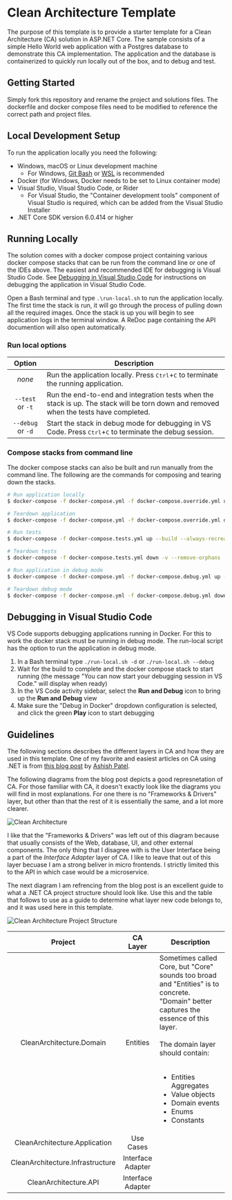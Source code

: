 # Clean Architecture Template

The purpose of this template is to provide a starter template for a Clean Architecture (CA) solution in ASP.NET Core. The sample consists of a simple Hello World web application with a Postgres database to demonstrate this CA implementation. The application and the database is containerized to quickly run locally out of the box, and to debug and test.

## Getting Started

Simply fork this repository and rename the project and solutions files. The dockerfile and docker compose files need to be modified to reference the correct path and project files.

## Local Development Setup

To run the application locally you need the following:

* Windows, macOS or Linux development machine
  - For Windows, [Git Bash](https://git-scm.com/download/win) or [WSL](https://learn.microsoft.com/en-us/windows/wsl/install) is recommended
* Docker (for Windows, Docker needs to be set to Linux container mode)
* Visual Studio, Visual Studio Code, or Rider
  - For Visual Studio, the "Container development tools" component of Visual Studio is required, which can be added from the Visual Studio Installer
* .NET Core SDK version 6.0.414 or higher

## Running Locally

The solution comes with a docker compose project containing various docker compose stacks that can be run from the command line or one of the IDEs above. The easiest and recommended IDE for debugging is Visual Studio Code. See [Debugging in Visual Studio Code](#debugging-in-visual-studio-code) for instructions on debugging the application in Visual Studio Code.

Open a Bash terminal and type `.\run-local.sh` to run the application locally. The first time the stack is run, it will go through the process of pulling down all the required images. Once the stack is up you will begin to see application logs in the terminal window. A ReDoc page containing the API documention will also open automatically.

### Run local options

|Option|Description|
|:--:|---------|
|_none_|Run the application locally. Press <kbd>Ctrl</kbd>+<kbd>C</kbd> to terminate the running application.|
|`--test` or `-t`|Run the end-to-end and integration tests when the stack is up. The stack will be torn down and removed when the tests have completed.|
|`--debug` or `-d`|Start the stack in debug mode for debugging in VS Code. Press <kbd>Ctrl</kbd>+<kbd>C</kbd> to terminate the debug session.|

### Compose stacks from command line

The docker compose stacks can also be built and run manually from the command line. The following are the commands for composing and tearing down the stacks.

```bash
# Run application locally
$ docker-compose -f docker-compose.yml -f docker-compose.override.yml up --build --always-recreate-deps

# Teardown application
$ docker-compose -f docker-compose.yml -f docker-compose.override.yml down -v --remove-orphans

# Run tests
$ docker-compose -f docker-compose.tests.yml up --build --always-recreate-deps

# Teardown tests
$ docker-compose -f docker-compose.tests.yml down -v --remove-orphans

# Run application in debug mode
$ docker-compose -f docker-compose.yml -f docker-compose.debug.yml up --build --always-recreate-deps

# Teardown debug mode
$ docker-compose -f docker-compose.yml -f docker-compose.debug.yml down -v --remove-orphans
```

## Debugging in Visual Studio Code

VS Code supports debugging applications running in Docker. For this to work the docker stack must be running in debug mode. The run-local script has the option to run the application in debug mode.

1) In a Bash terminal type `./run-local.sh -d` or `./run-local.sh --debug`
2) Wait for the build to complete and the docker compose stack to start running (the message "You can now start your debugging session in VS Code." will display when ready)
3) In the VS Code activity sidebar, select the **Run and Debug** icon to bring up the **Run and Debug** view
4) Make sure the "Debug in Docker" dropdown configuration is selected, and click the green **Play** icon to start debugging

## Guidelines

The following sections describes the different layers in CA and how they are used in this template. One of my favorite and easiest articles on CA using .NET is from [this blog post](https://medium.com/dotnet-hub/clean-architecture-with-dotnet-and-dotnet-core-aspnetcore-overview-introduction-getting-started-ec922e53bb97) by [Ashish Patel](https://medium.com/@iamaashishpatel).

The following diagrams from the blog post depicts a good represnetation of CA. For those familiar with CA, it doesn't exactly look like the diagrams you will find in most explanations. For one there is no "Frameworks & Drivers" layer, but other than that the rest of it is essentially the same, and a lot more clearer.

![Clean Architecture](https://miro.medium.com/v2/resize:fit:720/format:webp/1*GiykAevGwTtP_6LQ1CB1Ug.png)

I like that the "Frameworks & Drivers" was left out of this diagram because that usually consists of the Web, database, UI, and other external components. The only thing that I disagree with is the User Interface being a part of the _Interface Adapter_ layer of CA. I like to leave that out of this layer becuase I am a strong beliver in micro frontends. I strictly limited this to the API in which case would be a microservice.

The next diagram I am refrencing from the blog post is an excellent guide to what a .NET CA project structure should look like. Use this and the table that follows to use as a guide to determine what layer new code belongs to, and it was used here in this template.

![Clean Architecture Project Structure](https://miro.medium.com/v2/resize:fit:720/format:webp/1*Vk7quy-rCWYom9kJ00V4sw.png)

|Project|CA Layer|Description|
|:--:|:--:|---------|
|CleanArchitecture.Domain|Entities|Sometimes called Core, but "Core" sounds too broad and "Entities" is to concrete. "Domain" better captures the essence of this layer.<br/><br/>The domain layer should contain:<br/><br/><ul><li>Entities Aggregates</li><li>Value objects</li><li>Domain events</li><li>Enums</li><li>Constants</li></ul>|
|CleanArchitecture.Application|Use Cases||
|CleanArchitecture.Infrastructure|Interface Adapter||
|CleanArchitecture.API|Interface Adapter||